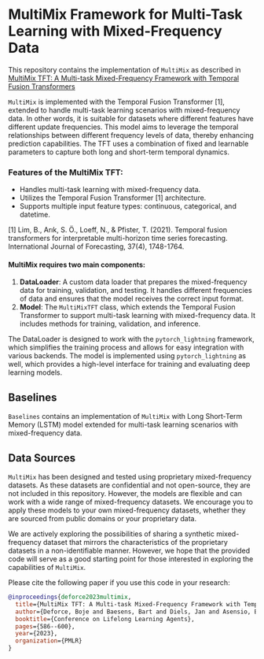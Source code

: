 # MultiMix Framework for Multi-Task Learning with Mixed-Frequency Data

This repository contains the implementation of `MultiMix` as described in [MultiMix TFT: A Multi-task Mixed-Frequency Framework with Temporal Fusion Transformers](https://proceedings.mlr.press/v232/deforce23a.html)

`MultiMix` is implemented with the Temporal Fusion Transformer [1], extended to handle multi-task learning scenarios with mixed-frequency data. In other words, it is suitable for datasets where different features have different update frequencies. This model aims to leverage the temporal relationships between different frequency levels of data, thereby enhancing prediction capabilities. The TFT uses a combination of fixed and learnable parameters to capture both long and short-term temporal dynamics. 

### Features of the MultiMix TFT:
- Handles multi-task learning with mixed-frequency data.
- Utilizes the Temporal Fusion Transformer [1] architecture.
- Supports multiple input feature types: continuous, categorical, and datetime.

[1] Lim, B., Arık, S. Ö., Loeff, N., & Pfister, T. (2021). Temporal fusion transformers for interpretable multi-horizon time series forecasting. International Journal of Forecasting, 37(4), 1748-1764.


#### MultiMix requires two main components:
1. **DataLoader**: A custom data loader that prepares the mixed-frequency data for training, validation, and testing. It handles different frequencies of data and ensures that the model receives the correct input format.
2. **Model**: The `MultiMixTFT` class, which extends the Temporal Fusion Transformer to support multi-task learning with mixed-frequency data. It includes methods for training, validation, and inference.

The DataLoader is designed to work with the `pytorch_lightning` framework, which simplifies the training process and allows for easy integration with various backends.
The model is implemented using `pytorch_lightning` as well, which provides a high-level interface for training and evaluating deep learning models.

## Baselines

`Baselines` contains an implementation of `MultiMix` with Long Short-Term Memory (LSTM) model extended for multi-task learning scenarios with mixed-frequency data.

## Data Sources

`MultiMix` has been designed and tested using proprietary mixed-frequency datasets. As these datasets are confidential and not open-source, they are not included in this repository. However, the models are flexible and can work with a wide range of mixed-frequency datasets. We encourage you to apply these models to your own mixed-frequency datasets, whether they are sourced from public domains or your proprietary data.

We are actively exploring the possibilities of sharing a synthetic mixed-frequency dataset that mirrors the characteristics of the proprietary datasets in a non-identifiable manner. However, we hope that the provided code will serve as a good starting point for those interested in exploring the capabilities of `MultiMix`.

Please cite the following paper if you use this code in your research:

```bibtex
@inproceedings{deforce2023multimix,
  title={MultiMix TFT: A Multi-task Mixed-Frequency Framework with Temporal Fusion Transformers},
  author={Deforce, Boje and Baesens, Bart and Diels, Jan and Asensio, Estefan{\'\i}a Serral},
  booktitle={Conference on Lifelong Learning Agents},
  pages={586--600},
  year={2023},
  organization={PMLR}
}
```
